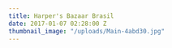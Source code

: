 ```yaml
---
title: Harper's Bazaar Brasil
date: 2017-01-07 02:28:00 Z
thumbnail_image: "/uploads/Main-4abd30.jpg"
---
```


